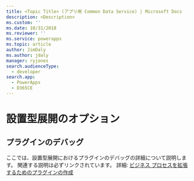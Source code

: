 ```yaml
---
title: <Topic Title> (アプリ用 Common Data Service) | Microsoft Docs
description: <Description>
ms.custom: ''
ms.date: 10/31/2018
ms.reviewer: ''
ms.service: powerapps
ms.topic: article
author: JimDaly
ms.author: jdaly
manager: ryjones
search.audienceType:
  - developer
search.app:
  - PowerApps
  - D365CE
---
```

# <a name="on-premises-deployment-options"></a>設置型展開のオプション

<!-- 

TODO: This page and any links to it will not be published until an on-premises version of CDS for Apps is released.


 -->

<!-- TODO: Replace the example below with real content -->
## <a name="debug-a-plug-in"></a>プラグインのデバッグ

ここでは、設置型展開におけるプラグインのデバッグの詳細について説明します。 関連する説明は必ずリンクされています。 詳細: [ビジネス プロセスを拡張するためのプラグインの作成](plug-ins.md)